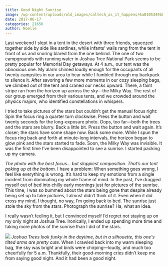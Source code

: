 ```yaml
---
title: Good Night Sunrise
image: /wp-content/uploads/old_images/caltech_as_it_happens/6a0105349b8251970b01b8d289fa21970c.jpg
date: 2017-06-17
categories: 21656
author: Noelle
---
```


Last weekend I slept in a tent in the desert with three friends, squeezed together side by side like sardines, while infants’ wails rang from the tent in front of us and snoring blared from the one behind. The one of two campgrounds with running water in Joshua Tree National Park seems to be pretty popular for Memorial Day getaways. At 4 a.m., our tent was the obnoxious one. My alarm chimed loudly enough for the occupants of all twenty campsites in our area to hear while I fumbled through my backpack to silence it. After savoring a few more moments in our cozy sleeping bags, we climbed out of the tent and craned our necks upward. There, a faint stripe ran from the horizon up across the sky—the Milky Way. The rest of our group emerged from their various tents, and we crowded around the physics majors, who identified constellations in whispers.

I tried to take pictures of the stars but couldn’t get the manual focus right: Spin the focus ring a quarter turn clockwise. Press the button and wait twenty seconds for the long-exposure photo. Oops, too far—both the trees and the stars are blurry. Back a little bit. Press the button and wait again. It’s closer; the stars have some shape now. Back some more. While I spun the focus ring back and forth at minute-long intervals, the horizon began to glow pink and the stars started to fade. Soon, the Milky Way was invisible. It was the first time I’ve been disappointed to see a sunrise. I started packing up my camera.

*The photo with the best focus... but sloppiest composition. That’s our tent poking up at the bottom.*
I have a problem: When something goes wrong, I feel like everything is wrong. It’s hard to keep my emotions from a single incident from dominating my whole frame of mind. In the past, I’ve dragged myself out of bed into chilly early mornings just for pictures of the sunrise. This time, I was so bummed about the stars being gone that despite already being set up to take pictures, I almost didn’t think of it. Even when it did cross my mind, I thought, no way, I’m going back to bed. The sunrise just stole the sky from the stars. Photograph the sunrise? Ha, what an idea.

I really wasn’t feeling it, but I convinced myself I’d regret not staying up on my only night at Joshua Tree. Ironically, I ended up spending more time and taking more photos of the sunrise than I did of the stars.


![](/old_images/caltech_as_it_happens/6a0105349b8251970b01b8d289fa4f970c.jpg)
*Joshua Trees look funky in the daytime, but in a silhouette, this one's tilted arms are pretty cute.*
When I crawled back into my warm sleeping bag, the sky was bright and birds were chirping—loudly, and much too cheerfully for 5 a.m. Thankfully, their good-morning cries didn’t keep me from saying good night. And it had been a good night.

